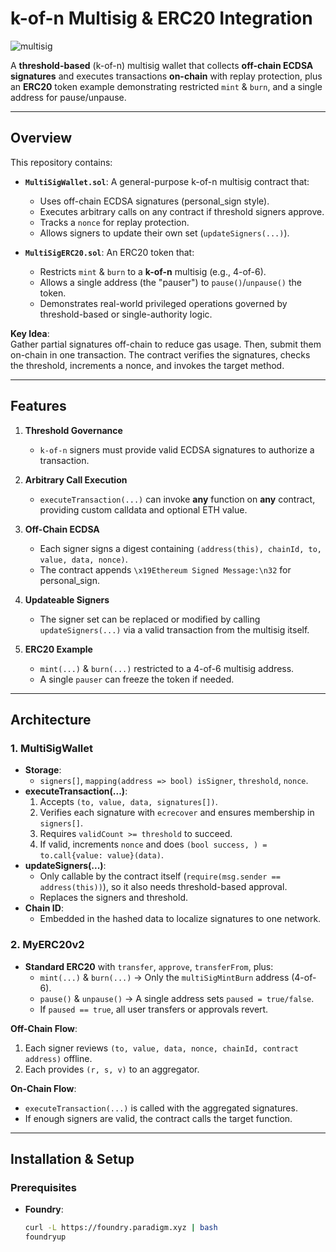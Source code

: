 # k-of-n Multisig & ERC20 Integration
![multisig](https://github.com/user-attachments/assets/8402ac1c-7533-49e3-8529-e074a5ca2bee)

A **threshold-based** (k-of-n) multisig wallet that collects **off-chain ECDSA signatures** and executes transactions **on-chain** with replay protection, plus an **ERC20** token example demonstrating restricted `mint` & `burn`, and a single address for pause/unpause.

---

## Overview

This repository contains:

- **`MultiSigWallet.sol`**: A general-purpose k-of-n multisig contract that:
  - Uses off-chain ECDSA signatures (personal_sign style).
  - Executes arbitrary calls on any contract if threshold signers approve.
  - Tracks a `nonce` for replay protection.
  - Allows signers to update their own set (`updateSigners(...)`).

- **`MultiSigERC20.sol`**: An ERC20 token that:
  - Restricts `mint` & `burn` to a **k-of-n** multisig (e.g., 4-of-6).
  - Allows a single address (the "pauser") to `pause()`/`unpause()` the token.
  - Demonstrates real-world privileged operations governed by threshold-based or single-authority logic.

**Key Idea**:  
Gather partial signatures off-chain to reduce gas usage. Then, submit them on-chain in one transaction. The contract verifies the signatures, checks the threshold, increments a nonce, and invokes the target method.

---

## Features

1. **Threshold Governance**  
   - `k-of-n` signers must provide valid ECDSA signatures to authorize a transaction.

2. **Arbitrary Call Execution**  
   - `executeTransaction(...)` can invoke **any** function on **any** contract, providing custom calldata and optional ETH value.

3. **Off-Chain ECDSA**  
   - Each signer signs a digest containing `(address(this), chainId, to, value, data, nonce)`.
   - The contract appends `\x19Ethereum Signed Message:\n32` for personal_sign.

4. **Updateable Signers**  
   - The signer set can be replaced or modified by calling `updateSigners(...)` via a valid transaction from the multisig itself.

5. **ERC20 Example**  
   - `mint(...)` & `burn(...)` restricted to a 4-of-6 multisig address.
   - A single `pauser` can freeze the token if needed.

---

## Architecture

### 1. MultiSigWallet

- **Storage**:  
  - `signers[]`, `mapping(address => bool) isSigner`, `threshold`, `nonce`.
- **executeTransaction(...)**:  
  1. Accepts `(to, value, data, signatures[])`.  
  2. Verifies each signature with `ecrecover` and ensures membership in `signers[]`.  
  3. Requires `validCount >= threshold` to succeed.  
  4. If valid, increments `nonce` and does `(bool success, ) = to.call{value: value}(data)`.
- **updateSigners(...)**:  
  - Only callable by the contract itself (`require(msg.sender == address(this))`), so it also needs threshold-based approval.  
  - Replaces the signers and threshold.
- **Chain ID**:  
  - Embedded in the hashed data to localize signatures to one network.

### 2. MyERC20v2

- **Standard ERC20** with `transfer`, `approve`, `transferFrom`, plus:  
  - `mint(...)` & `burn(...)` → Only the `multiSigMintBurn` address (4-of-6).  
  - `pause()` & `unpause()` → A single address sets `paused = true/false`.  
  - If `paused == true`, all user transfers or approvals revert.

**Off-Chain Flow**:  
1. Each signer reviews `(to, value, data, nonce, chainId, contract address)` offline.  
2. Each provides `(r, s, v)` to an aggregator.

**On-Chain Flow**:  
- `executeTransaction(...)` is called with the aggregated signatures.  
- If enough signers are valid, the contract calls the target function.

---

## Installation & Setup

### Prerequisites

- **Foundry**:  
  ```bash
  curl -L https://foundry.paradigm.xyz | bash
  foundryup
